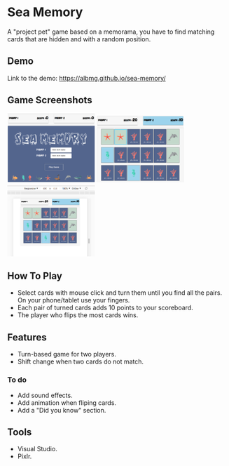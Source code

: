 # Sea Memory

A "project pet" game based on a memorama, you have to find matching cards that are hidden and with a random position.

## Demo

Link to the demo: https://albmg.github.io/sea-memory/

## Game Screenshots

<img src="./assets/images/dashboard.png" width="200px">
<img src="./assets/images/dashboard01.png" width="200px">
<img src="./assets/images/dashboard-responsive.png" width="200px">

## How To Play

- Select cards with mouse click and turn them until you find all the pairs. On your phone/tablet use your fingers.
- Each pair of turned cards adds 10 points to your scoreboard.
- The player who flips the most cards wins.

## Features

- Turn-based game for two players.
- Shift change when two cards do not match.

### To do

- Add sound effects.
- Add animation when fliping cards.
- Add a "Did you know" section.

## Tools
- Visual Studio. 
- Pixlr.
